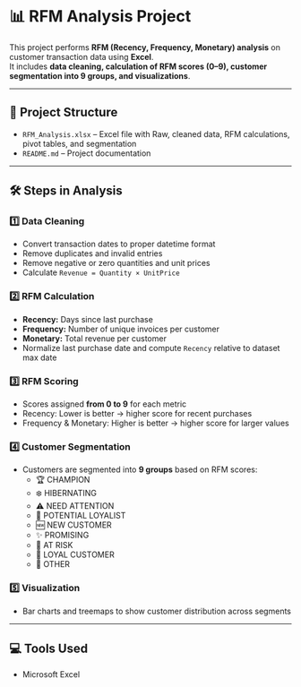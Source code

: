 # 📊 RFM Analysis Project

This project performs **RFM (Recency, Frequency, Monetary) analysis** on customer transaction data using **Excel**.  
It includes **data cleaning, calculation of RFM scores (0–9), customer segmentation into 9 groups, and visualizations**.

---

## 📂 Project Structure
- `RFM_Analysis.xlsx` – Excel file with Raw, cleaned data, RFM calculations, pivot tables, and segmentation  
- `README.md` – Project documentation  

---

## 🛠 Steps in Analysis

### 1️⃣ Data Cleaning
- Convert transaction dates to proper datetime format  
- Remove duplicates and invalid entries  
- Remove negative or zero quantities and unit prices  
- Calculate `Revenue = Quantity × UnitPrice`  

### 2️⃣ RFM Calculation
- **Recency:** Days since last purchase  
- **Frequency:** Number of unique invoices per customer  
- **Monetary:** Total revenue per customer  
- Normalize last purchase date and compute `Recency` relative to dataset max date  

### 3️⃣ RFM Scoring
- Scores assigned **from 0 to 9** for each metric  
- Recency: Lower is better → higher score for recent purchases  
- Frequency & Monetary: Higher is better → higher score for larger values  

### 4️⃣ Customer Segmentation
- Customers are segmented into **9 groups** based on RFM scores:  
  - 🏆 CHAMPION  
  - ❄️ HIBERNATING  
  - ⚠️ NEED ATTENTION  
  - 🌱 POTENTIAL LOYALIST  
  - 🆕 NEW CUSTOMER  
  - ✨ PROMISING  
  - 🔻 AT RISK  
  - 💖 LOYAL CUSTOMER  
  - 📝 OTHER  

### 5️⃣ Visualization
- Bar charts and treemaps to show customer distribution across segments  

---

## 💻 Tools Used
- Microsoft Excel
